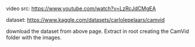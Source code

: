 video src: https://www.youtube.com/watch?v=LzRcJdCMgEA


dataset: https://www.kaggle.com/datasets/carlolepelaars/camvid

download the dataset from above page.
Extract in root creating the CamVid folder with the images.

